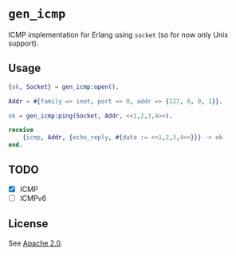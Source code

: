# `gen_icmp`

ICMP implementation for Erlang using `socket` (so for now only Unix support).

## Usage

```erlang
{ok, Socket} = gen_icmp:open().

Addr = #{family => inet, port => 0, addr => {127, 0, 0, 1}}.

ok = gen_icmp:ping(Socket, Addr, <<1,2,3,4>>).

receive
    {icmp, Addr, {echo_reply, #{data := <<1,2,3,4>>}}} -> ok
end.
```

## TODO

- [x] ICMP
- [ ] ICMPv6

## License

See [Apache 2.0](LICENSE).
